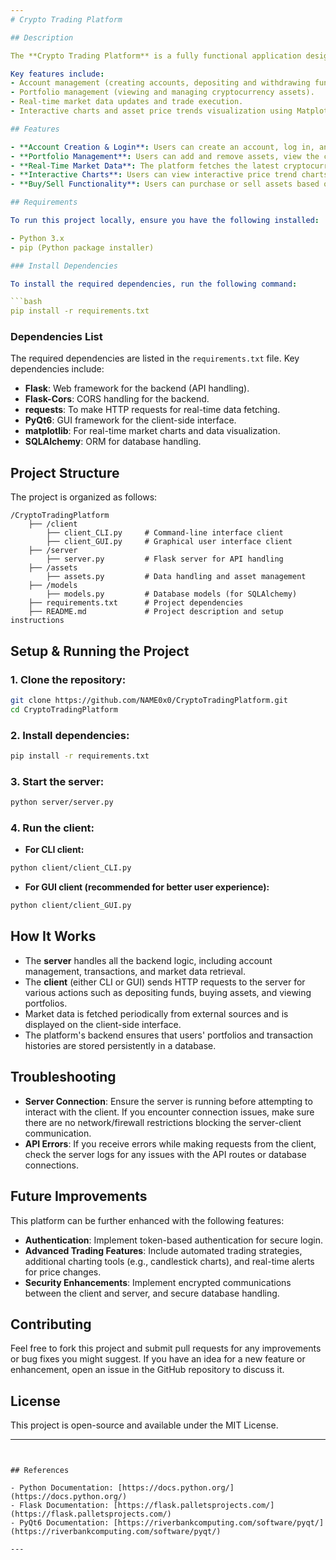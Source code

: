 ```yaml
---
# Crypto Trading Platform

## Description

The **Crypto Trading Platform** is a fully functional application designed to manage cryptocurrency trading and portfolio management. The platform allows users to create accounts, manage their funds, view real-time market data, and perform buy/sell operations with various cryptocurrencies. This project was developed in multiple phases, starting from a command-line interface (CLI), moving to a client-server architecture, and finally implementing a modern graphical user interface (GUI) using PyQt6. 

Key features include:
- Account management (creating accounts, depositing and withdrawing funds).
- Portfolio management (viewing and managing cryptocurrency assets).
- Real-time market data updates and trade execution.
- Interactive charts and asset price trends visualization using Matplotlib.

## Features

- **Account Creation & Login**: Users can create an account, log in, and manage their balances.
- **Portfolio Management**: Users can add and remove assets, view the current value of their portfolio, and track their holdings.
- **Real-Time Market Data**: The platform fetches the latest cryptocurrency prices and updates the user interface with real-time data.
- **Interactive Charts**: Users can view interactive price trend charts of assets.
- **Buy/Sell Functionality**: Users can purchase or sell assets based on live market data.

## Requirements

To run this project locally, ensure you have the following installed:

- Python 3.x
- pip (Python package installer)

### Install Dependencies

To install the required dependencies, run the following command:

```bash
pip install -r requirements.txt
```

### Dependencies List

The required dependencies are listed in the `requirements.txt` file. Key dependencies include:
- **Flask**: Web framework for the backend (API handling).
- **Flask-Cors**: CORS handling for the backend.
- **requests**: To make HTTP requests for real-time data fetching.
- **PyQt6**: GUI framework for the client-side interface.
- **matplotlib**: For real-time market charts and data visualization.
- **SQLAlchemy**: ORM for database handling.

## Project Structure

The project is organized as follows:

```
/CryptoTradingPlatform
    ├── /client
        ├── client_CLI.py     # Command-line interface client
        ├── client_GUI.py     # Graphical user interface client
    ├── /server
        ├── server.py         # Flask server for API handling
    ├── /assets
        ├── assets.py         # Data handling and asset management
    ├── /models
        ├── models.py         # Database models (for SQLAlchemy)
    ├── requirements.txt      # Project dependencies
    ├── README.md             # Project description and setup instructions
```

## Setup & Running the Project

### 1. Clone the repository:

```bash
git clone https://github.com/NAME0x0/CryptoTradingPlatform.git
cd CryptoTradingPlatform
```

### 2. Install dependencies:

```bash
pip install -r requirements.txt
```

### 3. Start the server:

```bash
python server/server.py
```

### 4. Run the client:

- **For CLI client:**

```bash
python client/client_CLI.py
```

- **For GUI client (recommended for better user experience):**

```bash
python client/client_GUI.py
```

## How It Works

- The **server** handles all the backend logic, including account management, transactions, and market data retrieval.
- The **client** (either CLI or GUI) sends HTTP requests to the server for various actions such as depositing funds, buying assets, and viewing portfolios.
- Market data is fetched periodically from external sources and is displayed on the client-side interface.
- The platform's backend ensures that users' portfolios and transaction histories are stored persistently in a database.

## Troubleshooting

- **Server Connection**: Ensure the server is running before attempting to interact with the client. If you encounter connection issues, make sure there are no network/firewall restrictions blocking the server-client communication.
- **API Errors**: If you receive errors while making requests from the client, check the server logs for any issues with the API routes or database connections.

## Future Improvements

This platform can be further enhanced with the following features:
- **Authentication**: Implement token-based authentication for secure login.
- **Advanced Trading Features**: Include automated trading strategies, additional charting tools (e.g., candlestick charts), and real-time alerts for price changes.
- **Security Enhancements**: Implement encrypted communications between the client and server, and secure database handling.

## Contributing

Feel free to fork this project and submit pull requests for any improvements or bug fixes you might suggest. If you have an idea for a new feature or enhancement, open an issue in the GitHub repository to discuss it.

## License

This project is open-source and available under the MIT License.

---
```


## References

- Python Documentation: [https://docs.python.org/](https://docs.python.org/)
- Flask Documentation: [https://flask.palletsprojects.com/](https://flask.palletsprojects.com/)
- PyQt6 Documentation: [https://riverbankcomputing.com/software/pyqt/](https://riverbankcomputing.com/software/pyqt/)

---
